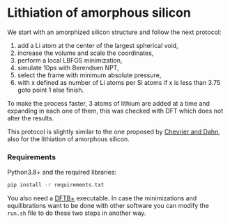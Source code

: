 # Lithiation of amorphous silicon

We start with an amorphized silicon structure and follow the next protocol:

1. add a Li atom at the center of the largest spherical void,
2. increase the volume and scale the coordinates,
3. perform a local LBFGS minimization,
4. simulate 10ps with Berendsen NPT,
5. select the frame with minimum absolute pressure,
6. with x defined as number of Li atoms per Si atoms if x is less than 3.75 goto point 1 else finish.

To make the process faster, 3 atoms of lithium are added at a time and expanding
in each one of them, this was checked with DFT which does not alter the results.

This protocol is slightly similar to the one proposed by 
[Chevrier and Dahn](https://doi.org/10.1149/1.3111037), also for the lithiation 
of amorphous silicon.


### Requirements

Python3.8+ and the required libraries:

```bash
pip install -r requirements.txt
```

You also need a [DFTB+](https://github.com/dftbplus/dftbplus) executable. In case
the minimizations and equilibrations want to be done with other software you can 
modify the `run.sh` file to do these two steps in another way.
